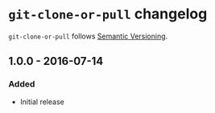 # `git-clone-or-pull` changelog

`git-clone-or-pull` follows [Semantic Versioning][1].

## 1.0.0 - 2016-07-14

### Added

* Initial release

 [1]: http://semver.org/

